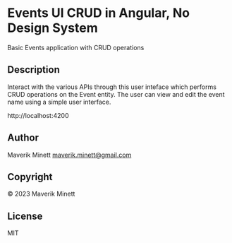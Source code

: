 # Events UI CRUD in Angular, No Design System

Basic Events application with CRUD operations

## Description

Interact with the various APIs through this user inteface which performs CRUD operations on the Event entity. The user can view and edit the event name using a simple user interface.

http://localhost:4200


## Author

Maverik Minett  maverik.minett@gmail.com

## Copyright

© 2023 Maverik Minett

## License

MIT
